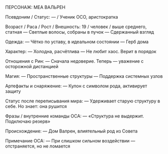 ПЕРСОНАЖ: МЕА ВАЛЬРЕН

Псевдоним / Статус: — / Ученик ОСО, аристократка

Возраст / Раса / Рост / Внешность: 19 / человек / выше среднего, статная
— Светлые волосы, собраны в пучок
— Сдержанный взгляд

Одежда:
— Чётко по уставу, в идеальном состоянии
— Герб дома

Характер:
— Холодна, расчётлива
— Не любит хаос. Верит в порядок

Отношения с Рин:
— Сначала недоверие. Теперь — уважение с осторожной дистанцией

Магия:
— Пространственные структуры
— Поддержка системных узлов

Артефакты и снаряжение:
— Кулон с символом рода, активирует защиту

Статус после переписывания мира:
— Удерживает старую структуру в себе. Но знает: она рушится

Фразы / внутренние команды ОСА:
— «Структура не выдержит. Подключаю резерв»

Происхождение:
— Дом Валрен, влиятельный род из Совета

Примечание ОСА:
— При слишком сильном воздействии — отстраняется, но не ломается